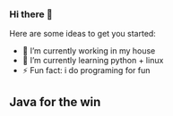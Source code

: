 ### Hi there 👋


Here are some ideas to get you started:

- 🔭 I’m currently working in my house
- 🌱 I’m currently learning python + linux
- ⚡ Fun fact: i do programing for fun
## Java for the win

